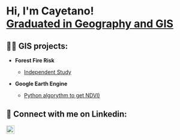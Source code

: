 <h1>Hi, I'm Cayetano! <br/><a href="https://github.com/GISLynx/GISLynx/edit/main/README.md">Graduated in Geography and GIS</a> 

<h2>👨‍💻 GIS projects:</h2>

- <b>Forest Fire Risk</b>
  - [Independent Study](https://github.com/GISLynx/Forrest-Fire-Hazard)

- <b>Google Earth Engine</b>
  - [Python algorythm to get NDVI)](https://github.com/GISLynx/NDVI)



<h2> 🤳 Connect with me on Linkedin:</h2>

[<img align="left" alt="JoshMadakor | LinkedIn" width="22px" src="https://cdn.jsdelivr.net/npm/simple-icons@v3/icons/linkedin.svg" />][linkedin]



[linkedin]: https://www.linkedin.com/in/cayetano-gonzalez-miranda-a2bab1177


